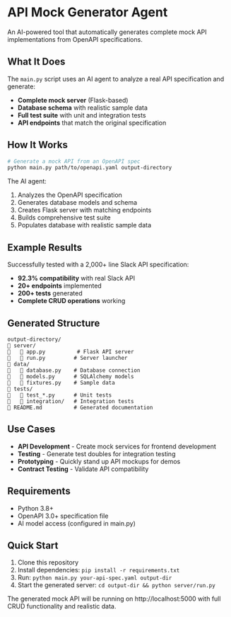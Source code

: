 # API Mock Generator Agent

An AI-powered tool that automatically generates complete mock API implementations from OpenAPI specifications.

## What It Does

The `main.py` script uses an AI agent to analyze a real API specification and generate:

- **Complete mock server** (Flask-based)
- **Database schema** with realistic sample data
- **Full test suite** with unit and integration tests
- **API endpoints** that match the original specification

## How It Works

```bash
# Generate a mock API from an OpenAPI spec
python main.py path/to/openapi.yaml output-directory
```

The AI agent:
1. Analyzes the OpenAPI specification
2. Generates database models and schema
3. Creates Flask server with matching endpoints
4. Builds comprehensive test suite
5. Populates database with realistic sample data

## Example Results

Successfully tested with a 2,000+ line Slack API specification:
- **92.3% compatibility** with real Slack API
- **20+ endpoints** implemented
- **200+ tests** generated
- **Complete CRUD operations** working

## Generated Structure

```
output-directory/
   server/
      app.py          # Flask API server
      run.py         # Server launcher
   data/
      database.py    # Database connection
      models.py      # SQLAlchemy models
      fixtures.py    # Sample data
   tests/
      test_*.py      # Unit tests
      integration/   # Integration tests
   README.md          # Generated documentation
```

## Use Cases

- **API Development** - Create mock services for frontend development
- **Testing** - Generate test doubles for integration testing  
- **Prototyping** - Quickly stand up API mockups for demos
- **Contract Testing** - Validate API compatibility

## Requirements

- Python 3.8+
- OpenAPI 3.0+ specification file
- AI model access (configured in main.py)

## Quick Start

1. Clone this repository
2. Install dependencies: `pip install -r requirements.txt`
3. Run: `python main.py your-api-spec.yaml output-dir`
4. Start the generated server: `cd output-dir && python server/run.py`

The generated mock API will be running on http://localhost:5000 with full CRUD functionality and realistic data.